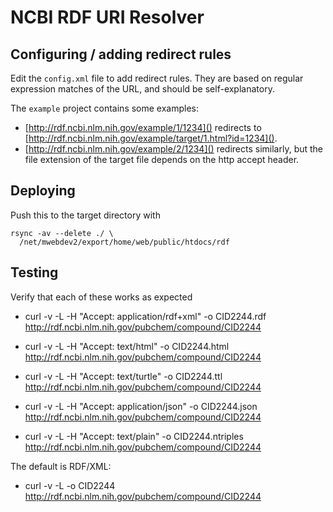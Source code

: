 # NCBI RDF URI Resolver

## Configuring / adding redirect rules

Edit the `config.xml` file to add redirect rules.  They are based on
regular expression matches of the URL, and should be self-explanatory.

The `example` project contains some examples:

* [http://rdf.ncbi.nlm.nih.gov/example/1/1234]() redirects to
  [http://rdf.ncbi.nlm.nih.gov/example/target/1.html?id=1234]().
* [http://rdf.ncbi.nlm.nih.gov/example/2/1234]() redirects similarly, but
  the file extension of the target file depends on the http accept header.

## Deploying

Push this to the target directory with 
 
    rsync -av --delete ./ \
      /net/mwebdev2/export/home/web/public/htdocs/rdf

## Testing

Verify that each of these works as expected

* curl -v -L -H "Accept: application/rdf+xml" -o CID2244.rdf \
  http://rdf.ncbi.nlm.nih.gov/pubchem/compound/CID2244

* curl -v -L -H "Accept: text/html" -o CID2244.html \
  http://rdf.ncbi.nlm.nih.gov/pubchem/compound/CID2244 

* curl -v -L -H "Accept: text/turtle" -o CID2244.ttl \
  http://rdf.ncbi.nlm.nih.gov/pubchem/compound/CID2244 
 
* curl -v -L -H "Accept: application/json" -o CID2244.json \
  http://rdf.ncbi.nlm.nih.gov/pubchem/compound/CID2244 

* curl -v -L -H "Accept: text/plain" -o CID2244.ntriples \
  http://rdf.ncbi.nlm.nih.gov/pubchem/compound/CID2244
 
The default is RDF/XML:
 
* curl -v -L -o CID2244 \
  http://rdf.ncbi.nlm.nih.gov/pubchem/compound/CID2244 

